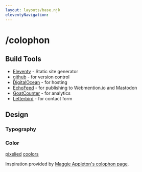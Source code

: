 ```yaml
---
layout: layouts/base.njk
eleventyNavigation:
---
```

# /colophon

## Build Tools

- [Eleventy](https://www.11ty.dev/) - Static site generator
- [github](httos://github.com/northsaluki615/mikeos) - for version control
- [DigitalOcean](https://www.digitalocean.com/) - for hosting
- [EchoFeed](https://echofeed.app/) - for publishing to Webmention.io and Mastodon
- [GoatCounter](https://www.goatcounter.com/) - for analytics
- [Letterbird](https://letterbird.co/) - for contact form

## Design

### Typography

### Color

[pixelied](https://pixelied.com/colors/color-palette-generator/)
[coolors](https://coolors.co/)

Inspiration provided by [Maggie Appleton's colophon page](https://maggieappleton.com/colophon).
